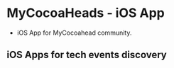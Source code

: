 # MyCocoaHeads - iOS App
- iOS App for MyCocoahead community.


## iOS Apps for tech events discovery
